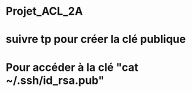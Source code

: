 # Projet_ACL_2A
# suivre tp pour créer la clé publique 
# Pour accéder à la clé "cat ~/.ssh/id_rsa.pub"

